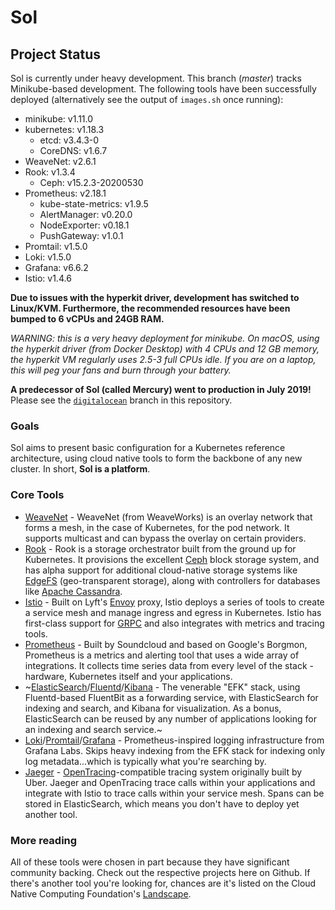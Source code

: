 # Sol

## Project Status
Sol is currently under heavy development. This branch (*master*) tracks Minikube-based development. The following tools have been successfully deployed (alternatively see the output of `images.sh` once running):
* minikube: v1.11.0
* kubernetes: v1.18.3
  * etcd: v3.4.3-0
  * CoreDNS: v1.6.7
* WeaveNet: v2.6.1
* Rook: v1.3.4
  * Ceph: v15.2.3-20200530
* Prometheus: v2.18.1
  * kube-state-metrics: v1.9.5
  * AlertManager: v0.20.0
  * NodeExporter: v0.18.1
  * PushGateway: v1.0.1
* Promtail: v1.5.0
* Loki: v1.5.0
* Grafana: v6.6.2
* Istio: v1.4.6

**Due to issues with the hyperkit driver, development has switched to Linux/KVM. Furthermore, the recommended resources have been bumped to 6 vCPUs and 24GB RAM.**

*WARNING: this is a very heavy deployment for minikube. On macOS, using the hyperkit driver (from Docker Desktop) with 4 CPUs and 12 GB memory, the hyperkit VM regularly uses 2.5-3 full CPUs idle. If you are on a laptop, this will peg your fans and burn through your battery.*

**A predecessor of Sol (called Mercury) went to production in July 2019!** Please see the [`digitalocean`](https://github.com/ahappypie/sol/tree/digitalocean) branch in this repository.

### Goals
Sol aims to present basic configuration for a Kubernetes reference architecture, using cloud native tools to form the backbone of any new cluster. In short, **Sol is a platform**.

### Core Tools
+ [WeaveNet](https://weave.works/oss/net) - WeaveNet (from WeaveWorks) is an overlay network that forms a mesh, in the case of Kubernetes, for the pod network. It supports multicast and can bypass the overlay on certain providers.
+ [Rook](https://rook.io) - Rook is a storage orchestrator built from the ground up for Kubernetes. It provisions the excellent [Ceph](https://ceph.com) block storage system, and has alpha support for additional cloud-native storage systems like [EdgeFS](https://edgefs.io) (geo-transparent storage), along with controllers for databases like [Apache Cassandra](https://cassandra.apache.org).
+ [Istio](https://istio.io) - Built on Lyft's [Envoy](https://envoyproxy.io) proxy, Istio deploys a series of tools to create a service mesh and manage ingress and egress in Kubernetes. Istio has first-class support for [GRPC](https://grpc.io) and also integrates with metrics and tracing tools.
+ [Prometheus](https://prometheus.io) - Built by Soundcloud and based on Google's Borgmon, Prometheus is a metrics and alerting tool that uses a wide array of integrations. It collects time series data from every level of the stack - hardware, Kubernetes itself and your applications.
+ ~[ElasticSearch](https://elastic.co/products/elasticsearch)/[Fluentd](https://fluent.org)/[Kibana](https://elastic.co/products/kibana) - The venerable "EFK" stack, using Fluentd-based FluentBit as a forwarding service, with ElasticSearch for indexing and search, and Kibana for visualization. As a bonus, ElasticSearch can be reused by any number of applications looking for an indexing and search service.~
+ [Loki](https://grafana.com/loki)/[Promtail](https://github.com/grafana/loki/tree/v1.3.0/docs/clients/promtail)/[Grafana](https://grafana.com/) - Prometheus-inspired logging infrastructure from Grafana Labs. Skips heavy indexing from the EFK stack for indexing only log metadata...which is typically what you're searching by.
+ [Jaeger](https://jaegertracing.io) - [OpenTracing](https://opentracing.io)-compatible tracing system originally built by Uber. Jaeger and OpenTracing trace calls within your applications and integrate with Istio to trace calls within your service mesh. Spans can be stored in ElasticSearch, which means you don't have to deploy yet another tool.

### More reading
All of these tools were chosen in part because they have significant community backing. Check out the respective projects here on Github. If there's another tool you're looking for, chances are it's listed on the Cloud Native Computing Foundation's [Landscape](https://github.com/cncf/landscape).
